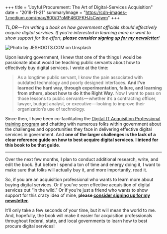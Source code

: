 +++
title = "Joyful Procurement: The Art of Digital-Services Acquisition"
date = "2018-11-21"
summaryImage = "https://cdn-images-1.medium.com/max/800/0*oMF46OFKHJsCwjwm"
+++

_TL;DR — I’m writing a book on how government officials should effectively acquire digital services. If you’re interested in learning more or want to show support for the effort, **please consider [signing up for my newsletter](https://mailchi.mp/0a8a0cdd8c65/joypro)**!_

![Photo by JESHOOTS.COM on Unsplash](https://cdn-images-1.medium.com/max/2000/0*oMF46OFKHJsCwjwm)

Upon leaving government, I knew that one of the things I would be passionate about would be teaching public servants about how to effectively buy digital services. I wrote at the time:

> As a longtime public servant, I know the pain associated with outdated technology and poorly designed interfaces. **And I’ve learned the hard way, through experimentation, failure, and learning from others, about how to do it the Right Way**. Now I want to pass on those lessons to public servants — whether it’s a contracting officer, lawyer, budget analyst, or executive — looking to improve their organization’s use of technology.

Since then, I have been co-facilitating the [Digital IT Acquisition Professional training program](https://techfarhub.cio.gov/initiatives/ditap/) and chatting with numerous folks within government about the challenges and opportunities they face in delivering effective digital services in government. And **one of the larger challenges is the lack of a clear reference guide on how to best acquire digital services. I intend for this book to be that guide**.

***

Over the next few months, I plan to conduct additional research, write, and edit the book. But before I spend a ton of time and energy doing it, I want to make sure that folks will actually buy it, and more importantly, read it.

So, if you are an acquisition professional who wants to learn more about buying digital services. Or if you’ve seen effective acquisition of digital services out “in the wild.” Or if you’re just a friend who wants to show support for this crazy idea of mine, **please [consider signing up for my newsletter](https://mailchi.mp/0a8a0cdd8c65/joypro)**.

It’ll only take a few seconds of your time, but it will mean the world to me. And, hopefully, the book will make it easier for acquisition professionals throughout federal, state, and local governments to learn how to best procure digital services!
